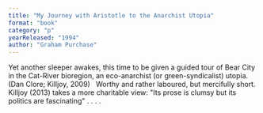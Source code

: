 ```yaml
---
title: "My Journey with Aristotle to the Anarchist Utopia"
format: "book"
category: "p"
yearReleased: "1994"
author: "Graham Purchase"
---
```

Yet another sleeper awakes, this time to be given a guided tour of Bear City in the Cat-River bioregion, an eco-anarchist  (or green-syndicalist) utopia. (Dan Clore; Killjoy,  2009)
 
Worthy and rather laboured, but mercifully short.  Killjoy (2013) takes a more charitable view: "Its prose is clumsy but its  politics are fascinating" . . . .